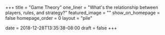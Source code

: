 +++
title = "Game Theory"
one_liner = "What's the relationship between players, rules, and strategy?"
featured_image = ""
show_on_homepage = false
homepage_order = 0
layout = "pile"

date = 2018-12-28T13:35:38-08:00
draft = false
+++
